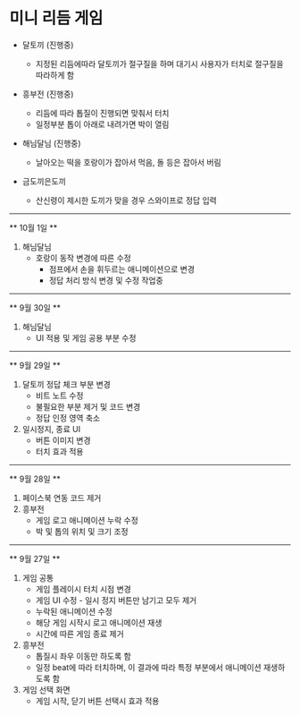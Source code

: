 # 미니 리듬 게임

* 달토끼 (진행중)
    - 지정된 리듬에따라 달토끼가 절구질을 하며 대기시 사용자가 터치로 절구질을 따라하게 함
* 흥부전 (진행중)
    - 리듬에 따라 톱질이 진행되면 맞춰서 터치
    - 일정부분 톱이 아래로 내려가면 박이 열림
* 해님달님 (진행중)
    - 날아오는 떡을 호랑이가 잡아서 먹음, 돌 등은 잡아서 버림


* 금도끼은도끼
    - 산신령이 제시한 도끼가 맞을 경우 스와이프로 정답 입력

---
** 10월 1일 **
1. 해님달님
    - 호랑이 동작 변경에 따른 수정
        - 점프에서 손을 휘두르는 애니메이션으로 변경
        - 정답 처리 방식 변경 및 수정 작업중
---
** 9월 30일 **
1. 해님달님
    - UI 적용 및 게임 공용 부분 수정
---
** 9월 29일 **
1. 달토끼 정답 체크 부분 변경
    - 비트 노트 수정
    - 불필요한 부분 제거 및 코드 변경
    - 정답 인정 영역 축소
 2. 일시정지, 종료 UI
     - 버튼 이미지 변경
     - 터치 효과 적용
---
** 9월 28일 **
1. 페이스북 연동 코드 제거
2. 흥부전
    - 게임 로고 애니메이션 누락 수정
    - 박 및 톱의 위치 및 크기 조정
---
** 9월 27일 **
1.  게임 공통
    - 게임 플레이시 터치 시점 변경
    - 게임 UI 수정 - 일시 정지 버튼만 남기고 모두 제거
    - 누락된 애니메이션 수정
    - 해당 게임 시작시 로고 애니메이션 재생
    - 시간에 따른 게임 종료 제거
2. 흥부전
    - 톱질시 좌우 이동만 하도록 함
    - 일정 beat에 따라 터치하며, 이 결과에 따라 특정 부분에서 애니메이션 재생하도록 함
3. 게임 선택 화면
    - 게임 시작, 닫기 버튼 선택시 효과 적용